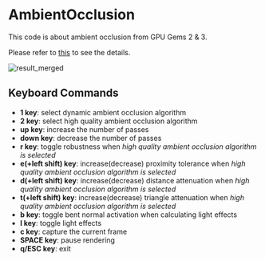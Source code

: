 # AmbientOcclusion

  This code is about ambient occlusion from GPU Gems 2 & 3.
  
  Please refer to [this](https://jeesunkim.com/projects/gpu-gems/ambient_occlusion/) to see the details.
  
![result_merged](https://github.com/emoy-kim/AmbientOcclusion/assets/17864157/daa8fba7-916d-4f1c-84a2-668d62096150)

## Keyboard Commands
  * **1 key**: select dynamic ambient occlusion algorithm
  * **2 key**: select high quality ambient occlusion algorithm
  * **up key**: increase the number of passes
  * **down key**: decrease the number of passes
  * **r key**: toggle robustness when _high quality ambient occlusion algorithm is selected_
  * **e(+left shift) key**: increase(decrease) proximity tolerance when _high quality ambient occlusion algorithm is selected_
  * **d(+left shift) key**: increase(decrease) distance attenuation when _high quality ambient occlusion algorithm is selected_
  * **t(+left shift) key**: increase(decrease) triangle attenuation when _high quality ambient occlusion algorithm is selected_
  * **b key**: toggle bent normal activation when calculating light effects
  * **l key**: toggle light effects
  * **c key**: capture the current frame
  * **SPACE key**: pause rendering
  * **q/ESC key**: exit
